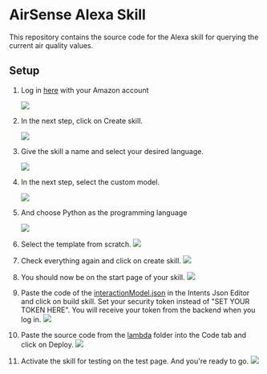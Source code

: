 # AirSense Alexa Skill

This repository contains the source code for the Alexa skill for querying the current air quality values.

## Setup

1. Log in [here](https://developer.amazon.com/de-DE/alexa/alexa-skills-kit) with your Amazon account

    ![](/assets/login_page.png)

2. In the next step, click on Create skill.

    ![](/assets/create_skill.png)

3. Give the skill a name and select your desired language.

    ![](/assets/skill_name.png)

4. In the next step, select the custom model.

    ![](/assets/custom_model.png)

5. And choose Python as the programming language

    ![](/assets/programming_language.png)

6. Select the template from scratch.
    ![](/assets/template.png)

7. Check everything again and click on create skill.
    ![](/assets/review.png)

8. You should now be on the start page of your skill.
    ![](/assets/homepage.png)

9. Paste the code of the [interactionModel.json](interactionModel.json) in the Intents Json Editor and click on build skill. Set your security token instead of "SET YOUR TOKEN HERE". You will receive your token from the backend when you log in.
    ![](/assets/intents.png)

10. Paste the source code from the [lambda](lambda/) folder into the Code tab and click on Deploy.
    ![](/assets/code.png)

11. Activate the skill for testing on the test page. And you're ready to go.
    ![](/assets/test.png)